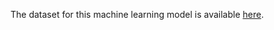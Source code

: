 The dataset for this machine learning model is available [here](https://drive.google.com/drive/folders/13WlPfPhaYUp3KmBwk__u2Wv6WjyIMFhb?usp=sharing).